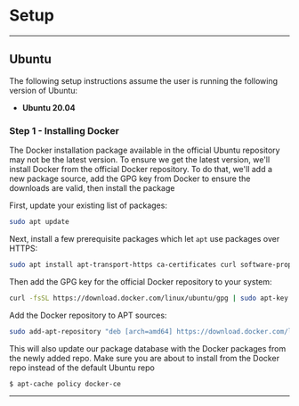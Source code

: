 # Setup
---


## Ubuntu

The following setup instructions assume the user is running the following version of Ubuntu:
- **Ubuntu 20.04**

### Step 1 - Installing Docker
The Docker installation package available in the official Ubuntu repository may not be the latest version. To ensure we get the latest version, we'll install Docker from the official Docker repository. To do that, we'll add a new package source, add the GPG key from Docker to ensure the downloads are valid, then install the package

First, update your existing list of packages:
```bash
sudo apt update
```
Next, install a few prerequisite packages which let `apt` use packages over HTTPS:
```bash
sudo apt install apt-transport-https ca-certificates curl software-properties-common
```

Then add the GPG key for the official Docker repository to your system:
```bash
curl -fsSL https://download.docker.com/linux/ubuntu/gpg | sudo apt-key add -
```

Add the Docker repository to APT sources:
```bash
sudo add-apt-repository "deb [arch=amd64] https://download.docker.com/linux/ubuntu focal stable"
```

This will also update our package database with the Docker packages from the newly added repo.
Make sure you are about to install from the Docker repo instead of the default Ubuntu repo
```bash
$ apt-cache policy docker-ce
```





---

## 